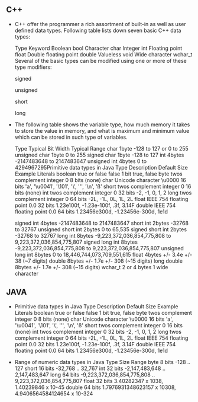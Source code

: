 
## C++
* C++ offer the programmer a rich assortment of built-in as well as user defined data types. Following table lists down seven basic C++ data types:

  Type	Keyword
  Boolean	bool
  Character	char
  Integer	int
  Floating point	float
  Double floating point	double
  Valueless	void
  Wide character	wchar_t
  Several of the basic types can be modified using one or more of these type modifiers:

  signed

  unsigned

  short

  long

* The following table shows the variable type, how much memory it takes to store the value in memory, and what is maximum and   minimum value which can be stored in such type of variables.

  Type	Typical Bit Width	Typical Range
  char	1byte	-128 to 127 or 0 to 255
  unsigned char	1byte	0 to 255
  signed char	1byte	-128 to 127
  int	4bytes	-2147483648 to 2147483647
  unsigned int	4bytes	0 to 4294967295Primitive data types in Java
  Type	Description	Default	Size	Example Literals
  boolean	true or false	false	1 bit	true, false
  byte	twos complement integer	0	8 bits	(none)
  char	Unicode character	\u0000	16 bits	'a', '\u0041', '\101', '\\', '\'', '\n', 'ß'
  short	twos complement integer	0	16 bits	(none)
  int	twos complement integer	0	32 bits	-2, -1, 0, 1, 2
  long	twos complement integer	0	64 bits	-2L, -1L, 0L, 1L, 2L
  float	IEEE 754 floating point	0.0	32 bits	1.23e100f, -1.23e-100f, .3f, 3.14F
  double	IEEE 754 floating point	0.0	64 bits	1.23456e300d, -1.23456e-300d, 1e1d

  signed int	4bytes	-2147483648 to 2147483647
  short int	2bytes	-32768 to 32767
  unsigned short int	2bytes	0 to 65,535
  signed short int	2bytes	-32768 to 32767
  long int	8bytes	-9,223,372,036,854,775,808 to 9,223,372,036,854,775,807
  signed long int	8bytes	-9,223,372,036,854,775,808 to 9,223,372,036,854,775,807
  unsigned long int	8bytes	0 to 18,446,744,073,709,551,615
  float	4bytes	+/- 3.4e +/- 38 (~7 digits)
  double	8bytes	+/- 1.7e +/- 308 (~15 digits)
  long double	8bytes	+/- 1.7e +/- 308 (~15 digits)
  wchar_t	2 or 4 bytes	1 wide character

## JAVA
 * Primitive data types in Java
  Type	Description	Default	Size	Example Literals
  boolean	true or false	false	1 bit	true, false
  byte	twos complement integer	0	8 bits	(none)
  char	Unicode character	\u0000	16 bits	'a', '\u0041', '\101', '\\', '\'', '\n', 'ß'
  short	twos complement integer	0	16 bits	(none)
  int	twos complement integer	0	32 bits	-2, -1, 0, 1, 2
  long	twos complement integer	0	64 bits	-2L, -1L, 0L, 1L, 2L
  float	IEEE 754 floating point	0.0	32 bits	1.23e100f, -1.23e-100f, .3f, 3.14F
  double	IEEE 754 floating point	0.0	64 bits	1.23456e300d, -1.23456e-300d, 1e1d


* Range of numeric data types in Java
  Type	Size	Range
  byte	8 bits	-128 .. 127
  short	16 bits	-32,768 .. 32,767
  int	32 bits	-2,147,483,648 .. 2,147,483,647
  long	64 bits	-9,223,372,036,854,775,808 .. 9,223,372,036,854,775,807
  float	32 bits	3.40282347 x 1038, 1.40239846 x 10-45
  double	64 bits	1.7976931348623157 x 10308, 4.9406564584124654 x 10-324
